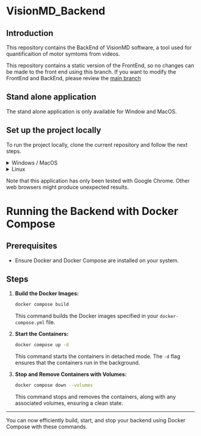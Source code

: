 # VisionMD_Backend

## Introduction
This repository contains the BackEnd of VisionMD software, a tool used for quantificaition of motor symtoms from videos. 

This repository contains a static version of the FrontEnd, so no changes can be made to the front end using this branch. If you want to modify the FrontEnd and BackEnd, please review the [main branch](https://github.com/mea-lab/VideoAnalysisToolBackend/tree/main) 


## Stand alone application


The stand alone application is only available for Window and MacOS. 

## Set up the project locally

To run the project locally, clone the current repository and follow the next steps. 

<details>
<summary>Windows / MacOS</summary>

To setup the project locally, you need to install anaconda, which can be obtained from [here](https://www.anaconda.com/download/success). Please make sure to install the correct version for your OS. 

After succesfully installing anaconda, open a new terminal window in the folder containing the repository andcreate a new virtual environment with Python 3.10

```bash
conda create --name VisionMD python=3.10
```

Activate the virtual environment using the following command:

```bash
conda activate VisionMD
```

and install the requiered packages

```bash
pip install -r requirements.txt
```

Start the server using the following command:

```bash
python manage.py runserver
```

Now, open Google Chrome and type in the URL bar ```http://127.0.0.1:8000/```
The application will open

To terminate the server, press ```Control``` + ```C```

</details>

<details>
<summary>Linux</summary>

To setup the project locally, you need to install Python3 before proceeding. 


Open a new terminal window in the folder containing the repository and create a vitual environment using the following command:

```bash
python3.10 -m venv VisionMD
```

Activate the virtual environment using the following command:

```bash
source VisionMD/bin/activate
```

and install the requiered packages

```bash
pip install -r requirements.txt
```

Start the server using the following command:

```bash
python manage.py runserver
```

Now, open Google Chrome and type in the URL bar ```http://127.0.0.1:8000/```
The application will open

To terminate the server, press ```Control``` + ```C```
</details>



Note that this application has only been tested with Google Chrome. Other web browsers might produce unexpected results. 

# Running the Backend with Docker Compose

## Prerequisites
- Ensure Docker and Docker Compose are installed on your system.

## Steps

1. **Build the Docker Images:**

    ```bash
    docker compose build
    ```

    This command builds the Docker images specified in your `docker-compose.yml` file.

2. **Start the Containers:**

    ```bash
    docker compose up -d
    ```

    This command starts the containers in detached mode. The `-d` flag ensures that the containers run in the background.

3. **Stop and Remove Containers with Volumes:**

    ```bash
    docker compose down --volumes
    ```

    This command stops and removes the containers, along with any associated volumes, ensuring a clean state.

---

You can now efficiently build, start, and stop your backend using Docker Compose with these commands.
